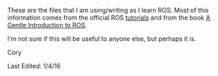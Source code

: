 These are the files that I am using/writing as I learn ROS. Most of this information comes from the official ROS [tutorials](http://wiki.ros.org/ROS/Tutorials) and from the book [A Gentle Introduction to ROS](http://www.cse.sc.edu/~jokane).

I'm not sure if this will be useful to anyone else, but perhaps it is.

Cory

Last Edited: 1/4/16